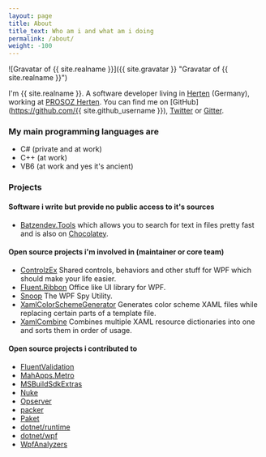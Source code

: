 ```yaml
---
layout: page
title: About
title_text: Who am i and what am i doing
permalink: /about/
weight: -100
---
```

![Gravatar of {{ site.realname }}]({{ site.gravatar }} "Gravatar of {{ site.realname }}")

I'm {{ site.realname }}. A software developer living in [Herten](https://binged.it/2g7gp3t) (Germany), working at [PROSOZ Herten](http://prosoz.de).
You can find me on [GitHub](https://github.com/{{ site.github_username }}), [Twitter](https://twitter.com/batzendev) or [Gitter](https://gitter.im/batzen).

### My main programming languages are

- C# (private and at work)
- C++ (at work)
- VB6 (at work and yes it's ancient)

### Projects

#### Software i write but provide no public access to it's sources

- [Batzendev.Tools](/projects/batzendev.tools) which allows you to search for text in files pretty fast and is also on [Chocolatey](https://chocolatey.org/packages/Batzendev.Tools).

#### Open source projects i'm involved in (maintainer or core team)

- [ControlzEx](https://github.com/ControlzEx/ControlzEx) Shared controls, behaviors and other stuff for WPF which should make your life easier.
- [Fluent.Ribbon](https://github.com/fluentribbon/Fluent.Ribbon) Office like UI library for WPF.
- [Snoop](https://github.com/snoopwpf/snoopwpf) The WPF Spy Utility.
- [XamlColorSchemeGenerator](https://github.com/batzen/XamlColorSchemeGenerator) Generates color scheme XAML files while replacing certain parts of a template file.
- [XamlCombine](https://github.com/fluentribbon/XamlCombine) Combines multiple XAML resource dictionaries into one and sorts them in order of usage.

#### Open source projects i contributed to

- [FluentValidation](https://github.com/JeremySkinner/FluentValidation)
- [MahApps.Metro](https://github.com/MahApps/MahApps.Metro)
- [MSBuildSdkExtras](https://github.com/onovotny/MSBuildSdkExtras)
- [Nuke](https://github.com/nuke-build/nuke)
- [Opserver](https://github.com/opserver/Opserver)
- [packer](https://github.com/hashicorp/packer)
- [Paket](https://github.com/fsprojects/Paket)
- [dotnet/runtime](https://github.com/dotnet/runtime)
- [dotnet/wpf](https://github.com/dotnet/wpf)
- [WpfAnalyzers](https://github.com/DotNetAnalyzers/WpfAnalyzers)
